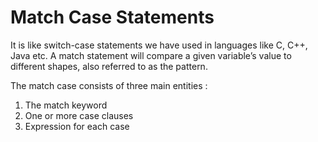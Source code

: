 # Match Case Statements

It is like switch-case statements we have used in languages like C, C++, Java etc.
A match statement will compare a given variable’s value to different shapes, also referred to as the pattern. 

The match case consists of three main entities :

1) The match keyword
2) One or more case clauses
3) Expression for each case